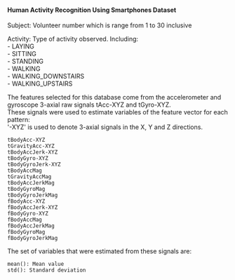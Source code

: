 #### Human Activity Recognition Using Smartphones Dataset

Subject: Volunteer number which is range from 1 to 30 inclusive  

Activity: Type of activity observed. Including:  
	  - LAYING  
	  - SITTING  
	  - STANDING  
	  - WALKING  
	  - WALKING_DOWNSTAIRS  
	  - WALKING_UPSTAIRS  

The features selected for this database come from the accelerometer and gyroscope 3-axial raw signals tAcc-XYZ and tGyro-XYZ.  
These signals were used to estimate variables of the feature vector for each pattern:   
'-XYZ' is used to denote 3-axial signals in the X, Y and Z directions.

	tBodyAcc-XYZ  
	tGravityAcc-XYZ  
	tBodyAccJerk-XYZ  
	tBodyGyro-XYZ  
	tBodyGyroJerk-XYZ  
	tBodyAccMag  
	tGravityAccMag  
	tBodyAccJerkMag  
	tBodyGyroMag  
	tBodyGyroJerkMag  
	fBodyAcc-XYZ  
	fBodyAccJerk-XYZ  
	fBodyGyro-XYZ  
	fBodyAccMag  
	fBodyAccJerkMag  
	fBodyGyroMag  
	fBodyGyroJerkMag  

The set of variables that were estimated from these signals are:  

	mean(): Mean value  
	std(): Standard deviation
        
